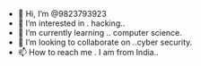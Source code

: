 - 👋 Hi, I’m @9823793923
- 👀 I’m interested in . hacking..
- 🌱 I’m currently learning .. computer science.
- 💞️ I’m looking to collaborate on ..cyber security.
- 📫 How to reach me . I am from India..

<!---
9823793923/9823793923 is a ✨ special ✨ repository because its `README.md` (this file) appears on your GitHub profile.
You can click the Preview link to take a look at your changes.
--->



